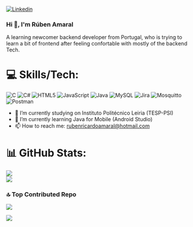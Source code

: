 [![Linkedin](https://img.shields.io/badge/-LinkedIn-blue?style=flat&logo=Linkedin&logoColor=white)](https://www.linkedin.com/in/rr-amaral27/)
### Hi 👋, I'm Rúben Amaral

<!-- Your badges
You can use the website to generate badges: https://shields.io/
-->


A learning newcomer backend developer from Portugal, who is trying to learn a bit of frontend after feeling confortable with mostly of the backend Tech.

# 💻 Skills/Tech:
![C](https://img.shields.io/badge/c-%2300599C.svg?style=for-the-badge&logo=c&logoColor=white) ![C#](https://img.shields.io/badge/c%23-%23239120.svg?style=for-the-badge&logo=csharp&logoColor=white) ![HTML5](https://img.shields.io/badge/html5-%23E34F26.svg?style=for-the-badge&logo=html5&logoColor=white) ![JavaScript](https://img.shields.io/badge/javascript-%23323330.svg?style=for-the-badge&logo=javascript&logoColor=%23F7DF1E) ![Java](https://img.shields.io/badge/java-%23ED8B00.svg?style=for-the-badge&logo=openjdk&logoColor=white) ![MySQL](https://img.shields.io/badge/mysql-%2300000f.svg?style=for-the-badge&logo=mysql&logoColor=white) ![Jira](https://img.shields.io/badge/jira-%230A0FFF.svg?style=for-the-badge&logo=jira&logoColor=white) ![Mosquitto](https://img.shields.io/badge/mosquitto-%233C5280.svg?style=for-the-badge&logo=eclipsemosquitto&logoColor=white) ![Postman](https://img.shields.io/badge/Postman-FF6C37?style=for-the-badge&logo=postman&logoColor=white)

- 🔭 I’m currently studying on Instituto Politécnico Leiria (TESP-PSI) 
- 🌱 I’m currently learning Java for Mobile (Android Studio)
- 📫 How to reach me: rubenricardoamaral@hotmail.com 


# 📊 GitHub Stats:
![](https://github-readme-stats.vercel.app/api?username=Rubenzitoh21&theme=dark&hide_border=false&include_all_commits=false&count_private=false)<br/>
![](https://github-readme-streak-stats.herokuapp.com/?user=Rubenzitoh21&theme=dark&hide_border=false)<br/>

### 🔝 Top Contributed Repo
![](https://github-contributor-stats.vercel.app/api?username=Rubenzitoh21&limit=5&theme=dark&combine_all_yearly_contributions=true)

[![](https://visitcount.itsvg.in/api?id=Rubenzitoh21&icon=0&color=0)](https://visitcount.itsvg.in)
